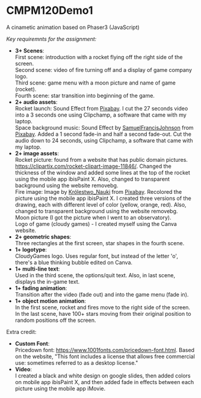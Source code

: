 # CMPM120Demo1
A cinametic animation based on Phaser3 (JavaScript)

*Key requiremnts for the assignment:*
- **3+ Scenes**:<br>
    First scene: introduction with a rocket flying off the right side of the screen. <br>
    Second scene: video of fire turning off and a display of game company logo. <br>
    Third scene: game menu with a moon picture and name of game (rocket). <br>
    Fourth scene: star transition into beginning of the game. <br>
- **2+ audio assets**:<br>
    Rocket launch: Sound Effect from <a href="https://pixabay.com/?utm_source=link-attribution&amp;utm_medium=referral&amp;utm_campaign=music&amp;utm_content=76003">Pixabay</a>. I cut the 27 seconds video into a 3 seconds one using Clipchamp, a software that came with my laptop.<br>
    Space background music: Sound Effect by <a href="https://pixabay.com/users/samuelfrancisjohnson-1207793/?utm_source=link-attribution&amp;utm_medium=referral&amp;utm_campaign=music&amp;utm_content=106826">SamuelFrancisJohnson</a> from <a href="https://pixabay.com//?utm_source=link-attribution&amp;utm_medium=referral&amp;utm_campaign=music&amp;utm_content=106826">Pixabay</a>. Added a 1 second fade-in and half a second fade-out. Cut the audio down to 24 seconds, using Clipchamp, a software that came with my laptop.
- **2+ image assets**:<br>
    Rocket picture: found from a website that has public domain pictures. https://clipartix.com/rocket-clipart-image-11846/. Changed the thickness of the window and added some lines at the top of the rocket using the mobile app ibisPaint X. Also, changed to transparent background using the website removebg.<br>
    Fire image: Image by <a href="https://pixabay.com/users/królestwo_nauki-17664295/?utm_source=link-attribution&amp;utm_medium=referral&amp;utm_campaign=image&amp;utm_content=6904983">Królestwo_Nauki</a> from <a href="https://pixabay.com//?utm_source=link-attribution&amp;utm_medium=referral&amp;utm_campaign=image&amp;utm_content=6904983">Pixabay</a>. Recolored the picture using the mobile app ibisPaint X. I created three versions of the drawing, each with different level of color (yellow, orange, red).  Also, changed to transparent background using the website removebg. <br>
    Moon picture (I got the picture when I went to an observatory).<br>
    Logo of game (cloudy games) - I created myself using the Canva website.<br>
- **2+ geometric shapes**:<br>
    Three rectangles at the first screen, star shapes in the fourth scene.<br>
- **1+ logotype**:<br>
    CloudyGames logo. Uses regular font, but instead of the letter 'o', there's a blue thinking bubble edited on Canva.<br>
- **1+ multi-line text**:<br>
    Used in the third scene, the options/quit text. Also, in last scene, displays the in-game text.<br>
- **1+ fading animation**:<br>
    Transition after the video (fade out) and into the game menu (fade in).<br>
- **1+ object motion animation**:<br>
    In the first scene, rocket and fires move to the right side of the screen. In the last scene, have 100+ stars moving from their original position to random positions off the screen.

Extra credit:
- **Custom Font**:<br>
    Pricedown font: https://www.1001fonts.com/pricedown-font.html. Based on the website, "This font includes a license that allows free commercial use: sometimes referred to as a desktop license." <br>
- **Video**: <br>
    I created a black and white design on google slides, then added colors on mobile app ibisPaint X, and then added fade in effects between each picture using the mobile app iMovie.